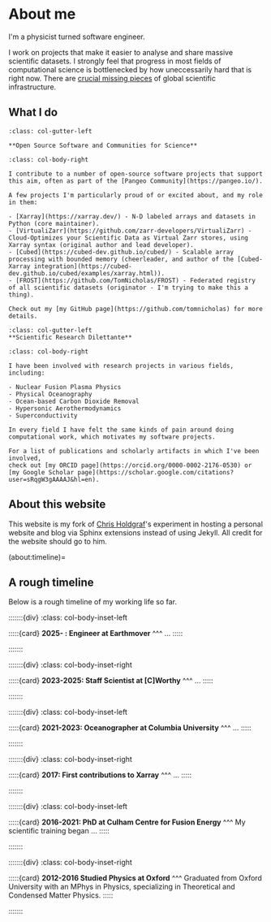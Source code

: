 # About me

I'm a physicist turned software engineer.

I work on projects that make it easier to analyse and share massive scientific datasets. I strongly feel that progress in most fields of computational science is bottlenecked by how uneccessarily hard that is right now. There are [crucial missing pieces](./blog/2025/science-needs-a-social-network.md) of global scientific infrastructure.

## What I do

```{div}
:class: col-gutter-left

**Open Source Software and Communities for Science**
```
```{div}
:class: col-body-right

I contribute to a number of open-source software projects that support this aim, often as part of the [Pangeo Community](https://pangeo.io/).

A few projects I'm particularly proud of or excited about, and my role in them:

- [Xarray](https://xarray.dev/) - N-D labeled arrays and datasets in Python (core maintainer).
- [VirtualiZarr](https://github.com/zarr-developers/VirtualiZarr) - Cloud-Optimizes your Scientific Data as Virtual Zarr stores, using Xarray syntax (original author and lead developer).
- [Cubed](https://cubed-dev.github.io/cubed/) - Scalable array processing with bounded memory (cheerleader, and author of the [Cubed-Xarray integration](https://cubed-dev.github.io/cubed/examples/xarray.html)).
- [FROST](https://github.com/TomNicholas/FROST) - Federated registry of all scientific datasets (originator - I'm trying to make this a thing).

Check out my [my GitHub page](https://github.com/tomnicholas) for more details.
```
```{div}
:class: col-gutter-left
**Scientific Research Dilettante**
```
```{div}
:class: col-body-right

I have been involved with research projects in various fields, including:

- Nuclear Fusion Plasma Physics
- Physical Oceanography
- Ocean-based Carbon Dioxide Removal
- Hypersonic Aerothermodynamics
- Superconductivity

In every field I have felt the same kinds of pain around doing computational work, which motivates my software projects.

For a list of publications and scholarly artifacts in which I've been involved,
check out [my ORCID page](https://orcid.org/0000-0002-2176-0530) or [my Google Scholar page](https://scholar.google.com/citations?user=sRqgW3gAAAAJ&hl=en).
```

## About this website

This website is my fork of [Chris Holdgraf](https://chrisholdgraf.com/)'s experiment in hosting a personal website and blog via Sphinx extensions instead of using Jekyll. All credit for the website should go to him.

(about:timeline)=
## A rough timeline

Below is a rough timeline of my working life so far.

:::::::{div}
:class: col-body-inset-left

:::::{card}
**2025- : Engineer at Earthmover**
^^^
...
:::::

:::::::

:::::::{div}
:class: col-body-inset-right

:::::{card}
**2023-2025: Staff Scientist at [C]Worthy**
^^^
...
:::::

:::::::

:::::::{div}
:class: col-body-inset-left

:::::{card}
**2021-2023: Oceanographer at Columbia University**
^^^
...
:::::

:::::::

:::::::{div}
:class: col-body-inset-right

:::::{card}
**2017: First contributions to Xarray**
^^^
...
:::::

:::::::

:::::::{div}
:class: col-body-inset-left

:::::{card}
**2016-2021: PhD at Culham Centre for Fusion Energy**
^^^
My scientific training began ...
:::::

:::::::

:::::::{div}
:class: col-body-inset-right

:::::{card}
**2012-2016 Studied Physics at Oxford**
^^^
Graduated from Oxford University with an MPhys in Physics, specializing in Theoretical and Condensed Matter Physics.
:::::

:::::::